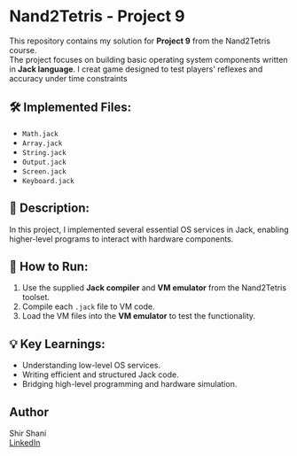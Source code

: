 
# Nand2Tetris - Project 9

This repository contains my solution for **Project 9** from the Nand2Tetris course.  
The project focuses on building basic operating system components written in **Jack language**.
I creat game designed to test players' reflexes and accuracy under time constraints

## 🛠️ Implemented Files:
- `Math.jack`  
- `Array.jack`  
- `String.jack`  
- `Output.jack`  
- `Screen.jack`  
- `Keyboard.jack`  

## 📝 Description:
In this project, I implemented several essential OS services in Jack, enabling higher-level programs to interact with hardware components.

## 🚀 How to Run:
1. Use the supplied **Jack compiler** and **VM emulator** from the Nand2Tetris toolset.
2. Compile each `.jack` file to VM code.
3. Load the VM files into the **VM emulator** to test the functionality.

## 💡 Key Learnings:
- Understanding low-level OS services.
- Writing efficient and structured Jack code.
- Bridging high-level programming and hardware simulation.

## Author
Shir Shani  
[LinkedIn](https://www.linkedin.com/in/shir-shani-84105b282/)
